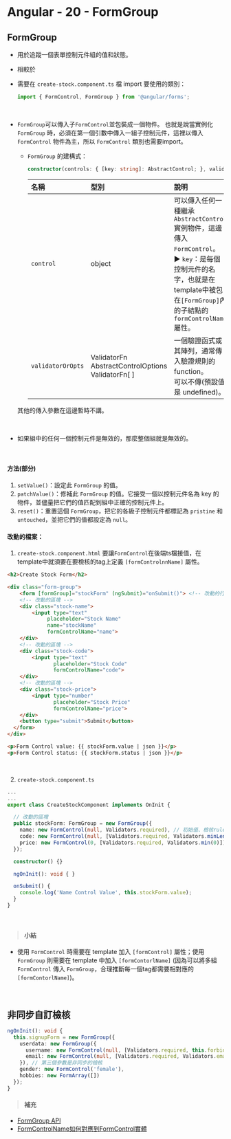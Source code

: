 # Angular - 20 - FormGroup
## FormGroup
* 用於追蹤一個表單控制元件組的值和狀態。
* 相較於

* 需要在 `create-stock.component.ts` 檔 import 要使用的類別：
  ```ts
  import { FormControl, FormGroup } from '@angular/forms';
  ```
<br/>

* `FormGroup`可以傳入子`FormControl`並包裝成一個物件。
也就是說當實例化 `FormGroup` 時，必須在第一個引數中傳入一組子控制元件，這裡以傳入 `FormControl` 物件為主，所以 `FormControl` 類別也需要import。
  <br/>

  * `FormGroup` 的建構式：
  
    ```ts
    constructor(controls: { [key: string]: AbstractControl; }, validatorOrOpts?: ValidatorFn | AbstractControlOptions | ValidatorFn[], asyncValidator?: AsyncValidatorFn | AsyncValidatorFn[])
    ```
    名稱  | 型別  | 說明
    :---  |:---  |:---
    `control`|object |可以傳入任何一種繼承`AbstractControl`實例物件，這邊傳入`FormControl`。<br/> ▶ `key`：是每個控制元件的名字，也就是在template中被包在`[FormGroup]`內的子結點的`formControlName`屬性。
    `validatorOrOpts`|ValidatorFn<br/>AbstractControlOptions<br/>ValidatorFn[ ] |一個驗證函式或其陣列，通常傳入驗證規則的function。<br/>可以不傳(預設值是 undefined)。
  其他的傳入參數在這邊暫時不講。
<br/>

* 如果組中的任何一個控制元件是無效的，那麼整個組就是無效的。
<br/>

#### 方法(部分)
1. `setValue()`：設定此 `FormGroup` 的值。
2. `patchValue()`：修補此 `FormGroup` 的值。它接受一個以控制元件名為 key 的物件，並儘量把它們的值匹配到組中正確的控制元件上。
3. `reset()`：重置這個 `FormGroup`，把它的各級子控制元件都標記為 `pristine` 和 `untouched`，並把它們的值都設定為 `null`。

#### 改動的檔案：
1. `create-stock.component.html`
要讓`FormControl`在後端ts檔接值，在template中就須要在要檢核的tag上定義 `[formControlnnName]` 屬性。
```html
<h2>Create Stock Form</h2>

<div class="form-group">
    <form [formGroup]="stockForm" (ngSubmit)="onSubmit()"> <!-- 改動的行數 -->
    <!-- 改動的區塊 -->
    <div class="stock-name">
        <input type="text"
             placeholder="Stock Name"
             name="stockName"
             formControlName="name">
    </div>
    <!-- 改動的區塊 -->
    <div class="stock-code">
        <input type="text"
               placeholder="Stock Code"
               formControlName="code">
    </div>
    <!-- 改動的區塊 -->
    <div class="stock-price">
        <input type="number"
               placeholder="Stock Price"
               formControlName="price">
    </div>
    <button type="submit">Submit</button>
  </form>
</div>

<p>Form Control value: {{ stockForm.value | json }}</p>
<p>Form Control status: {{ stockForm.status | json }}</p>
```
<br/>

2. `create-stock.component.ts`
```ts
...
...
export class CreateStockComponent implements OnInit {

  // 改動的區塊
  public stockForm: FormGroup = new FormGroup({
    name: new FormControl(null, Validators.required), // 初始值、檢核rule
    code: new FormControl(null, [Validators.required, Validators.minLength(2)]),
    price: new FormControl(0, [Validators.required, Validators.min(0)])
  }); 

  constructor() {}

  ngOnInit(): void { }

  onSubmit() {
    console.log('Name Control Value', this.stockForm.value); 
  }
}
```
<br/>

> #### 小結
* 使用 `FormControl` 時需要在 template 加入 `[formControl]` 屬性；使用 `FormGroup` 則需要在 template 中加入 `[formContorlName]` (因為可以將多組`FormControl` 傳入 `FormGroup`，合理推斷每一個tag都需要相對應的 `[formContorlName]`)。
<br/>

## 非同步自訂檢核
```ts
ngOnInit(): void {
  this.signupForm = new FormGroup({
    userdata: new FormGroup({
      username: new FormControl(null, [Validators.required, this.forbiddenNames.bind(this)]),
      email: new FormControl(null, [Validators.required, Validators.email], this.forbiddenEmails)
    }), // 第三個參數是非同步的檢核
    gender: new FormControl('female'),
    hobbies: new FormArray([])
  });
}
```

> #### 補充
* [FormGroup API](https://angular.tw/api/forms/FormGroup#description)
* [FormControlName如何對應到FormControl實體](https://medium.com/@yingpinglin/ag-how-to-know-formcontrol-503ff0798e80)